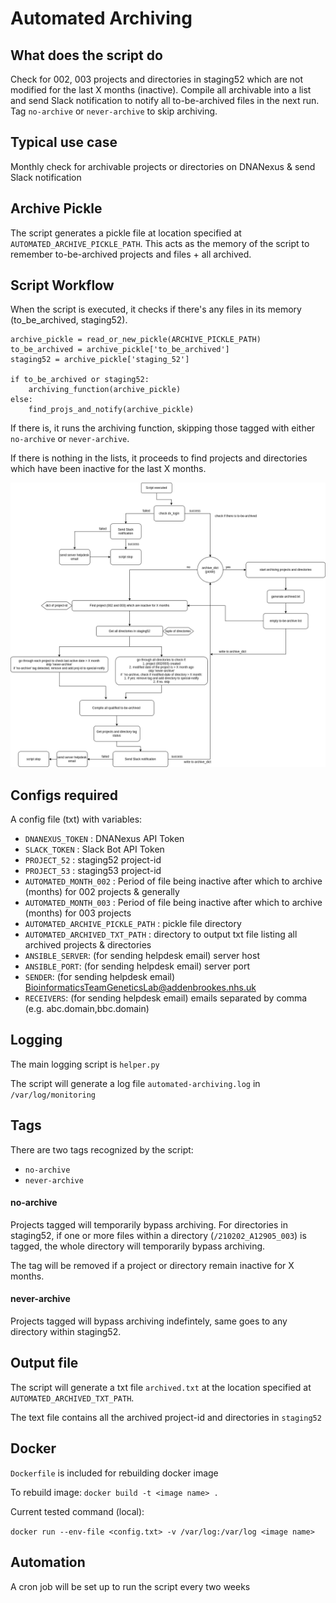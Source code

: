 # Automated Archiving

## What does the script do
Check for 002, 003 projects and directories in staging52 which are not modified for the last X months (inactive). Compile all archivable into a list and send Slack notification to notify all to-be-archived files in the next run. Tag `no-archive` or `never-archive` to skip archiving.

## Typical use case
Monthly check for archivable projects or directories on DNANexus & send Slack notification

## Archive Pickle
The script generates a pickle file at location specified at `AUTOMATED_ARCHIVE_PICKLE_PATH`. This acts as the memory of the script to remember to-be-archived projects and files + all archived.

## Script Workflow
When the script is executed, it checks if there's any files in its memory (to_be_archived, staging52). 
```
archive_pickle = read_or_new_pickle(ARCHIVE_PICKLE_PATH)
to_be_archived = archive_pickle['to_be_archived']
staging52 = archive_pickle['staging_52']

if to_be_archived or staging52:
    archiving_function(archive_pickle)
else:
    find_projs_and_notify(archive_pickle)
```
If there is, it runs the archiving function, skipping those tagged with either `no-archive` or `never-archive`. 

If there is nothing in the lists, it proceeds to find projects and directories which have been inactive for the last X months.

![script workflow](archive.png)

## Configs required
A config file (txt) with variables:
- `DNANEXUS_TOKEN` : DNANexus API Token
- `SLACK_TOKEN` : Slack Bot API Token
- `PROJECT_52` : staging52 project-id
- `PROJECT_53` : staging53 project-id
- `AUTOMATED_MONTH_002` : Period of file being inactive after which to archive (months) for 002 projects & generally
- `AUTOMATED_MONTH_003` : Period of file being inactive after which to archive (months) for 003 projects
- `AUTOMATED_ARCHIVE_PICKLE_PATH` : pickle file directory
- `AUTOMATED_ARCHIVED_TXT_PATH` : directory to output txt file listing all archived projects & directories
- `ANSIBLE_SERVER`: (for sending helpdesk email) server host
- `ANSIBLE_PORT`: (for sending helpdesk email) server port
- `SENDER`: (for sending helpdesk email) BioinformaticsTeamGeneticsLab@addenbrookes.nhs.uk
- `RECEIVERS`: (for sending helpdesk email) emails separated by comma (e.g. abc.domain,bbc.domain)

## Logging
The main logging script is `helper.py`

The script will generate a log file `automated-archiving.log` in `/var/log/monitoring`

## Tags
There are two tags recognized by the script:
- `no-archive`
- `never-archive`

#### no-archive
Projects tagged will temporarily bypass archiving. For directories in staging52, if one or more files within a directory (`/210202_A12905_003`) is tagged, the whole directory will temporarily bypass archiving. 

The tag will be removed if a project or directory remain inactive for X months.

#### never-archive
Projects tagged will bypass archiving indefintely, same goes to any directory within staging52.


## Output file
The script will generate a txt file `archived.txt` at the location specified at `AUTOMATED_ARCHIVED_TXT_PATH`. 

The text file contains all the archived project-id and directories in `staging52`

## Docker
`Dockerfile` is included for rebuilding docker image

To rebuild image: `docker build -t <image name> .`

Current tested command (local):

```docker run --env-file <config.txt> -v /var/log:/var/log <image name> ```

## Automation
A cron job will be set up to run the script every two weeks
